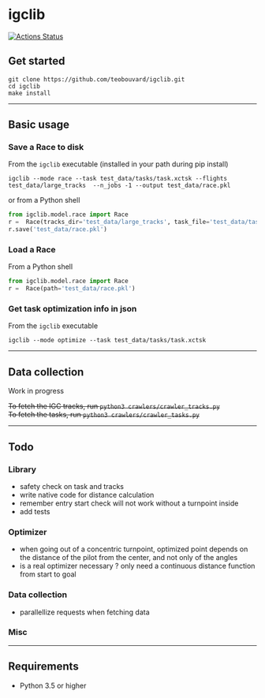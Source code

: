 # igclib

[![Actions Status](https://github.com/teobouvard/igclib/workflows/build/badge.svg)](https://github.com/teobouvard/igclib/actions)

## Get started

```{shell}
git clone https://github.com/teobouvard/igclib.git
cd igclib
make install
```
---

## Basic usage

### Save a Race to disk

From the `igclib` executable (installed in your path during pip install)

```shell
igclib --mode race --task test_data/tasks/task.xctsk --flights test_data/large_tracks  --n_jobs -1 --output test_data/race.pkl
```

or from a Python shell

```python
from igclib.model.race import Race
r =  Race(tracks_dir='test_data/large_tracks', task_file='test_data/tasks/task.xctsk', n_jobs=-1)
r.save('test_data/race.pkl')
```

### Load a Race

From a Python shell

```python
from igclib.model.race import Race
r =  Race(path='test_data/race.pkl')
```

### Get task optimization info in json

From the `igclib` executable

```shell
igclib --mode optimize --task test_data/tasks/task.xctsk
```

---

## Data collection

Work in progress

~~To fetch the IGC tracks, run `python3 crawlers/crawler_tracks.py`~~   
~~To fetch the tasks, run `python3 crawlers/crawler_tasks.py`~~

---

## Todo

### Library

* safety check on task and tracks 
* write native code for distance calculation
* remember entry start check will not work without a turnpoint inside
* add tests

### Optimizer

* when going out of a concentric turnpoint, optimized point depends on the distance of the pilot from the center, and not only of the angles
* is a real optimizer necessary ? only need a continuous distance function from start to goal

### Data collection

* parallellize requests when fetching data

### Misc

---

## Requirements

* Python 3.5 or higher
